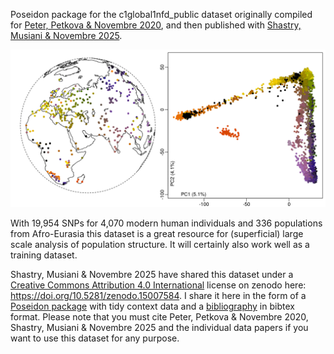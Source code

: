 Poseidon package for the c1global1nfd_public dataset originally compiled for [Peter, Petkova \& Novembre 2020](https://doi.org/10.1093/molbev/msz280), and then published with [Shastry, Musiani \& Novembre 2025](https://doi.org/10.1101/2025.02.10.637386).

![Figure: Map and PCA output](code/plot.png)

With 19,954 SNPs for 4,070 modern human individuals and 336 populations from Afro-Eurasia this dataset is a great resource for (superficial) large scale analysis of population structure. It will certainly also work well as a training dataset.

Shastry, Musiani \& Novembre 2025 have shared this dataset under a [Creative Commons Attribution 4.0 International](https://creativecommons.org/licenses/by/4.0/legalcode) license on zenodo here: <https://doi.org/10.5281/zenodo.15007584>. I share it here in the form of a [Poseidon package](https://www.poseidon-adna.org) with tidy context data and a [bibliography](c1global1nfd_public/c1global1nfd_public.bib) in bibtex format. Please note that you must cite Peter, Petkova \& Novembre 2020, Shastry, Musiani \& Novembre 2025 and the individual data papers if you want to use this dataset for any purpose.
